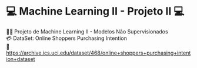 # 💻 Machine Learning II - Projeto II 💻
👩‍💻 Projeto de Machine Learning II - Modelos Não Supervisionados <br>
💳 DataSet: Online Shoppers Purchasing Intention <br> 
🔗 https://archive.ics.uci.edu/dataset/468/online+shoppers+purchasing+intention+dataset
